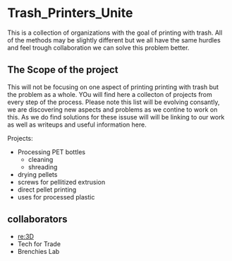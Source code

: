 # Trash_Printers_Unite

This is a collection of organizations with the goal of printing with trash. All of the methods may be slightly different but we all have the same hurdles and feel trough collaboration we can solve this problem better.

## The Scope of the project

This will not be focusing on one aspect of printing printing with trash but the problem as a whole. YOu will find here a collecton of projects from every step of the process. Please note this list will be evolving consantly, we are discovering new aspects and problems as we contine to work on this. As we do find solutions for these issuse will will be linking to our work as well as writeups and useful information here. 

Projects:

* Processing PET bottles
  * cleaning
  * shreading
* drying pellets
* screws for pellitized extrusion 
* direct pellet printing 
* uses for processed plastic 

## collaborators 
* [re:3D](https://re3d.org/about/)
* Tech for Trade
* Brenchies Lab

<!-- some exapmles on how to edit this :
https://en.wikipedia.org/wiki/Help:Wiki_markup#Line_breaks
https://github.com/adam-p/markdown-here/wiki/Markdown-Cheatsheet 
https://guides.github.com/features/mastering-markdown/-->
